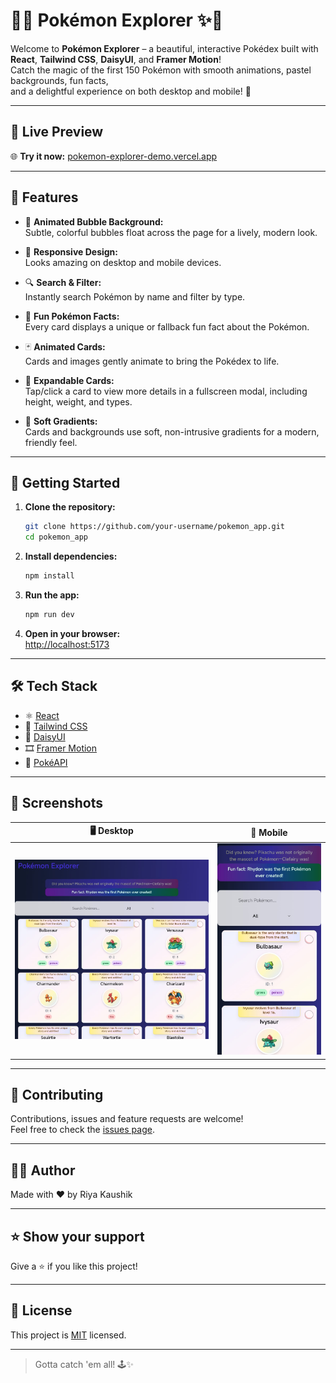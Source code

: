 # 🌈✨ Pokémon Explorer ✨🌈

Welcome to **Pokémon Explorer** – a beautiful, interactive Pokédex built with  
**React**, **Tailwind CSS**, **DaisyUI**, and **Framer Motion**!  
Catch the magic of the first 150 Pokémon with smooth animations, pastel backgrounds, fun facts,  
and a delightful experience on both desktop and mobile! 🎉

---

## 🔗 Live Preview

🌐 **Try it now:** [pokemon-explorer-demo.vercel.app](https://pokemon-app-kappa-eight.vercel.app/)  


---

## 🌟 Features

- 🫧 **Animated Bubble Background:**  
  Subtle, colorful bubbles float across the page for a lively, modern look.

- 📱 **Responsive Design:**  
  Looks amazing on desktop and mobile devices.

- 🔍 **Search & Filter:**  
  Instantly search Pokémon by name and filter by type.

- 🧠 **Fun Pokémon Facts:**  
  Every card displays a unique or fallback fun fact about the Pokémon.

- 🃏 **Animated Cards:**  
  Cards and images gently animate to bring the Pokédex to life.

- 🔎 **Expandable Cards:**  
  Tap/click a card to view more details in a fullscreen modal, including height, weight, and types.

- 🎨 **Soft Gradients:**  
  Cards and backgrounds use soft, non-intrusive gradients for a modern, friendly feel.

---

## 🚀 Getting Started

1. **Clone the repository:**  
   ```bash
   git clone https://github.com/your-username/pokemon_app.git
   cd pokemon_app
   ```

2. **Install dependencies:**  
   ```bash
   npm install
   ```

3. **Run the app:**  
   ```bash
   npm run dev
   ```

4. **Open in your browser:**  
   [http://localhost:5173](http://localhost:5173)

---

## 🛠️ Tech Stack

- ⚛️ [React](https://react.dev/)
- 💨 [Tailwind CSS](https://tailwindcss.com/)
- 🌼 [DaisyUI](https://daisyui.com/)
- 🎞️ [Framer Motion](https://www.framer.com/motion/)
- 🎲 [PokéAPI](https://pokeapi.co/)

---

## 📸 Screenshots

| 🖥️ Desktop | 📱 Mobile |
|:----------:|:---------:|
| ![Desktop Screenshot](public/pokemmon_dektop.jpeg) | ![Mobile Screenshot](public/pokemon_mobile.jpg) |

---

## 🤝 Contributing

Contributions, issues and feature requests are welcome!  
Feel free to check the [issues page](https://github.com/riya1807pro/pokemon_app/issues).

---

## 🧑‍💻 Author

Made with ❤️ by Riya Kaushik

---

## ⭐️ Show your support

Give a ⭐️ if you like this project!

---

## 📜 License

This project is [MIT](LICENSE) licensed.

---

> Gotta catch 'em all! 🕹️✨